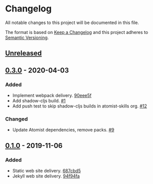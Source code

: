# Changelog

All notable changes to this project will be documented in this file.

The format is based on [Keep a Changelog](http://keepachangelog.com/)
and this project adheres to [Semantic Versioning](http://semver.org/).

## [Unreleased](https://github.com/atomist/atomist-web-sdm/compare/0.3.0...HEAD)

## [0.3.0](https://github.com/atomist/atomist-web-sdm/compare/0.1.0...0.3.0) - 2020-04-03

### Added

-   Implement webpack delivery. [90eee5f](https://github.com/atomist/atomist-web-sdm/commit/90eee5f8a1d4c3d52cc32ad984043eca565ba5a9)
-   Add shadow-cljs build. [#1](https://github.com/atomist/atomist-web-sdm/issues/1)
-   Add push test to skip shadow-cljs builds in atomist-skills org. [#12](https://github.com/atomist/atomist-web-sdm/issues/12)

### Changed

-   Update Atomist dependencies, remove packs. [#9](https://github.com/atomist/atomist-web-sdm/issues/9)

## [0.1.0](https://github.com/atomist/atomist-web-sdm/tree/0.1.0) - 2019-11-06

### Added

-   Static web site delivery. [687cbd5](https://github.com/atomist/atomist-web-sdm/commit/687cbd5ee6bde36a80acaec88e5d2dd4f00e8ed2)
-   Jekyll web site delivery. [94f94fa](https://github.com/atomist/atomist-web-sdm/commit/94f94fa26b162c85fae31c2bf0289613ee942226)
